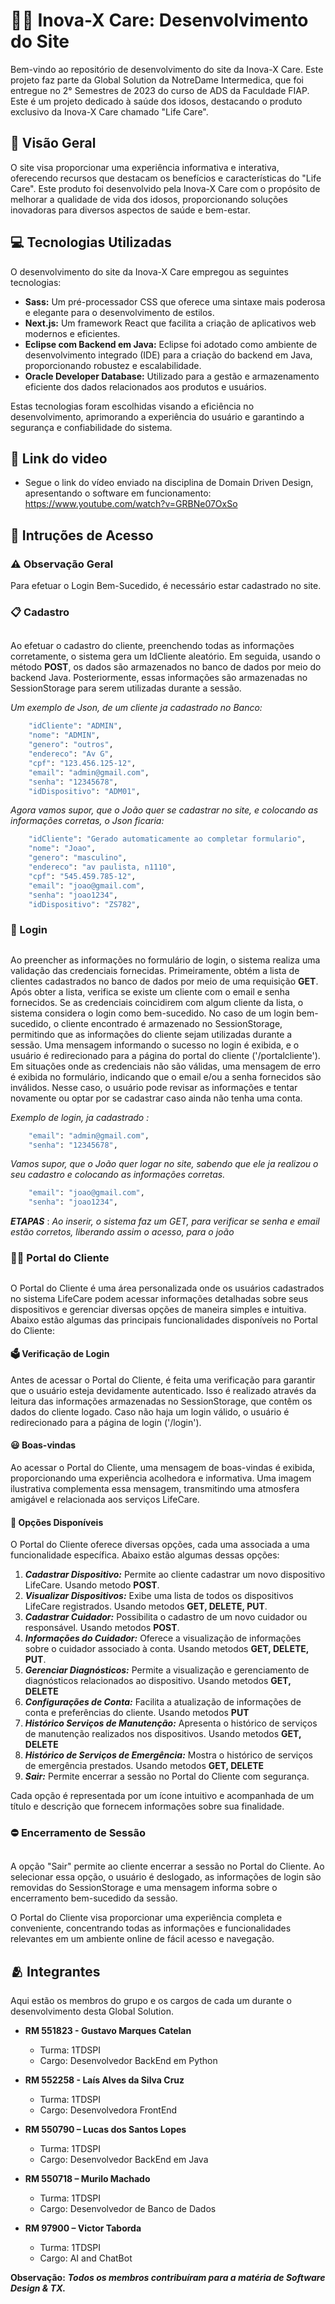 # 👴🏻  Inova-X Care: Desenvolvimento do Site

Bem-vindo ao repositório de desenvolvimento do site da Inova-X Care. Este projeto faz parte da Global Solution da NotreDame Intermedica, que foi entregue no 2° Semestres de 2023 do curso de ADS da Faculdade FIAP. Este é um projeto dedicado à saúde dos idosos, destacando o produto exclusivo da Inova-X Care chamado "Life Care".

## 🎯 Visão Geral

O site visa proporcionar uma experiência informativa e interativa, oferecendo recursos que destacam os benefícios e características do "Life Care". Este produto foi desenvolvido pela Inova-X Care com o propósito de melhorar a qualidade de vida dos idosos, proporcionando soluções inovadoras para diversos aspectos de saúde e bem-estar.

## 💻 Tecnologias Utilizadas

O desenvolvimento do site da Inova-X Care empregou as seguintes tecnologias:

* **Sass:** Um pré-processador CSS que oferece uma sintaxe mais poderosa e elegante para o desenvolvimento de estilos.
* **Next.js:** Um framework React que facilita a criação de aplicativos web modernos e eficientes.
* **Eclipse com Backend em Java:** Eclipse foi adotado como ambiente de desenvolvimento integrado (IDE) para a criação do backend em Java, proporcionando robustez e escalabilidade.
* **Oracle Developer Database:** Utilizado para a gestão e armazenamento eficiente dos dados relacionados aos produtos e usuários.

Estas tecnologias foram escolhidas visando a eficiência no desenvolvimento, aprimorando a experiência do usuário e garantindo a segurança e confiabilidade do sistema.

## 🔗 Link do video
* Segue o link do vídeo enviado na disciplina de Domain Driven Design, apresentando o software em funcionamento: 
https://www.youtube.com/watch?v=GRBNe07OxSo

## 🔑 Intruções de Acesso
### ⚠️ Observação Geral
Para efetuar o Login Bem-Sucedido, é necessário estar cadastrado no site.

### 📋 Cadastro
##
Ao efetuar o cadastro do cliente, preenchendo todas as informações corretamente, o sistema gera um IdCliente aleatório. Em seguida, usando o método **POST**, os dados são armazenados no banco de dados por meio do backend Java. Posteriormente, essas informações são armazenadas no SessionStorage para serem utilizadas durante a sessão.

*Um exemplo de Json, de um cliente ja cadastrado no Banco:*

``` bash
    "idCliente": "ADMIN",
    "nome": "ADMIN",
    "genero": "outros",
    "endereco": "Av G",
    "cpf": "123.456.125-12",
    "email": "admin@gmail.com",
    "senha": "12345678",
    "idDispositivo": "ADM01",
```
*Agora vamos supor, que o João quer se cadastrar no site, e colocando as informações corretas, o Json ficaria:*

``` bash
    "idCliente": "Gerado automaticamente ao completar formulario",
    "nome": "Joao",
    "genero": "masculino",
    "endereco": "av paulista, n1110",
    "cpf": "545.459.785-12",
    "email": "joao@gmail.com",
    "senha": "joao1234",
    "idDispositivo": "ZS782",
```

### 📱 Login
##
Ao preencher as informações no formulário de login, o sistema realiza uma validação das credenciais fornecidas. Primeiramente, obtém a lista de clientes cadastrados no banco de dados por meio de uma requisição **GET**. Após obter a lista, verifica se existe um cliente com o email e senha fornecidos. Se as credenciais coincidirem com algum cliente da lista, o sistema considera o login como bem-sucedido.
No caso de um login bem-sucedido, o cliente encontrado é armazenado no SessionStorage, permitindo que as informações do cliente sejam utilizadas durante a sessão. Uma mensagem informando o sucesso no login é exibida, e o usuário é redirecionado para a página do portal do cliente ('/portalcliente').
Em situações onde as credenciais não são válidas, uma mensagem de erro é exibida no formulário, indicando que o email e/ou a senha fornecidos são inválidos. Nesse caso, o usuário pode revisar as informações e tentar novamente ou optar por se cadastrar caso ainda não tenha uma conta.

*Exemplo de login, ja cadastrado :*
``` bash
    "email": "admin@gmail.com",
    "senha": "12345678",
```

*Vamos supor, que o João quer logar no site, sabendo que ele ja realizou o seu cadastro e colocando as informações corretas.*

``` bash
    "email": "joao@gmail.com",
    "senha": "joao1234",
```

***ETAPAS*** : *Ao inserir, o sistema faz um GET, para verificar se senha e email estão corretos, liberando assim o acesso, para o joão*

### 🤳🏻 Portal do Cliente
##
O Portal do Cliente é uma área personalizada onde os usuários cadastrados no sistema LifeCare podem acessar informações detalhadas sobre seus dispositivos e gerenciar diversas opções de maneira simples e intuitiva. Abaixo estão algumas das principais funcionalidades disponíveis no Portal do Cliente:

#### 🗳️ Verificação de Login
Antes de acessar o Portal do Cliente, é feita uma verificação para garantir que o usuário esteja devidamente autenticado. Isso é realizado através da leitura das informações armazenadas no SessionStorage, que contêm os dados do cliente logado. Caso não haja um login válido, o usuário é redirecionado para a página de login ('/login').

#### 😃 Boas-vindas
Ao acessar o Portal do Cliente, uma mensagem de boas-vindas é exibida, proporcionando uma experiência acolhedora e informativa. Uma imagem ilustrativa complementa essa mensagem, transmitindo uma atmosfera amigável e relacionada aos serviços LifeCare.

#### 🤝 Opções Disponíveis
O Portal do Cliente oferece diversas opções, cada uma associada a uma funcionalidade específica. Abaixo estão algumas dessas opções:

1. ***Cadastrar Dispositivo:*** Permite ao cliente cadastrar um novo dispositivo LifeCare. Usando metodo **POST**.
2. ***Visualizar Dispositivos:*** Exibe uma lista de todos os dispositivos LifeCare registrados. Usando metodos **GET, DELETE, PUT**.
3. ***Cadastrar Cuidador:*** Possibilita o cadastro de um novo cuidador ou responsável. Usando metodos  **POST**.
4. ***Informações do Cuidador:*** Oferece a visualização de informações sobre o cuidador associado à conta. Usando metodos **GET, DELETE, PUT**.
5. ***Gerenciar Diagnósticos:*** Permite a visualização e gerenciamento de diagnósticos relacionados ao dispositivo. Usando metodos **GET, DELETE**
6. ***Configurações de Conta:*** Facilita a atualização de informações de conta e preferências do cliente. Usando metodos **PUT**
7. ***Histórico Serviços de Manutenção:*** Apresenta o histórico de serviços de manutenção realizados nos dispositivos. Usando metodos **GET, DELETE**
8. ***Histórico de Serviços de Emergência:*** Mostra o histórico de serviços de emergência prestados. Usando metodos **GET, DELETE**
9. ***Sair:*** Permite encerrar a sessão no Portal do Cliente com segurança.

Cada opção é representada por um ícone intuitivo e acompanhada de um título e descrição que fornecem informações sobre sua finalidade.

### ⛔ Encerramento de Sessão
##
A opção "Sair" permite ao cliente encerrar a sessão no Portal do Cliente. Ao selecionar essa opção, o usuário é deslogado, as informações de login são removidas do SessionStorage e uma mensagem informa sobre o encerramento bem-sucedido da sessão.

O Portal do Cliente visa proporcionar uma experiência completa e conveniente, concentrando todas as informações e funcionalidades relevantes em um ambiente online de fácil acesso e navegação.

## 🫂 Integrantes

Aqui estão os membros do grupo e os cargos de cada um durante o desenvolvimento desta Global Solution.

* **RM 551823 - Gustavo Marques Catelan**
  - Turma: 1TDSPI
  - Cargo: Desenvolvedor BackEnd em Python

* **RM 552258 - Laís Alves da Silva Cruz**
  - Turma: 1TDSPI
  - Cargo: Desenvolvedora FrontEnd

* **RM 550790 – Lucas dos Santos Lopes**
  - Turma: 1TDSPI
  - Cargo: Desenvolvedor BackEnd em Java

* **RM 550718 – Murilo Machado**
  - Turma: 1TDSPI
  - Cargo: Desenvolvedor de Banco de Dados

* **RM 97900 – Victor Taborda**
  - Turma: 1TDSPI
  - Cargo: AI and ChatBot

**Observação:** ***Todos os membros contribuíram para a matéria de Software Design & TX.***

